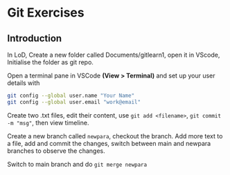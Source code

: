 # Git Exercises

## Introduction

In LoD, Create a new folder called Documents/gitlearn1, open it in VScode, Initialise the folder as git repo.

Open a terminal pane in VSCode **(View > Terminal)** and set up your user details with

```bash
git config --global user.name "Your Name"
git config --global user.email "work@email"
```

Create two .txt files, edit their content, use `git add <filename>`, `git commit -m "msg"`, then view timeline.

Create a new branch called `newpara`, checkout the branch. Add more text to a file, add and commit the changes, switch between main and newpara branches to observe the changes.

Switch to main branch and do `git merge newpara` 